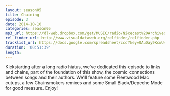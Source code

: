 ```yaml
---
layout: season05
title: Chaining
episode: 3
date: 2014-10-10
categories: season05
mp3_url: https://dl-web.dropbox.com/get/MUSIC/radio/Nicecast%20Archived%20Audio%2020141010%202313.mp3?_subject_uid=7743283&w=AABTCBT2R3mwo416T514FLCco1c1gTVu1oev21uVdvey6Q
rel_finder_url: http://www.visualdataweb.org/relfinder/relfinder.php
tracklist_url: https://docs.google.com/spreadsheet/ccc?key=0AuDay9KcwU4YdHFBUWkyZUJkdGQtWUtUMnBRdXFFTGc&usp=drive_web#gid=44
duration: '00:51:39'
length:
---
```


Kickstarting after a long radio hiatus, we've dedicated this episode to links and chains, part of the foundation of this show, the cosmic connections between songs and their authors. We'll feature some Fleetwood Mac cutups, a few Chainsmokers remixes and some Small Black/Depeche Mode for good measure. Enjoy!
